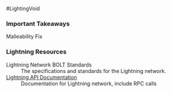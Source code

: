 #LightingVoid
<h3>Important Takeaways</h3>
<dl>
<dt>Malleability Fix</dt>
<dd></dd>
</dl>

<h3>Lightning Resources</h3>
<dl>
<dt>
<dt><href="https://github.com/lightningnetwork/lightning-rfc/blob/master/00-introduction.md">Lightning Network BOLT Standards</dt>
<dd>The specifications and standards for the Lightning network.</dd>
<a href="http://api.lightning.community/">Lightning API Documentation</a></dt>
<dd>Documentation for Lightning network, include RPC calls</dd>
</dl>
